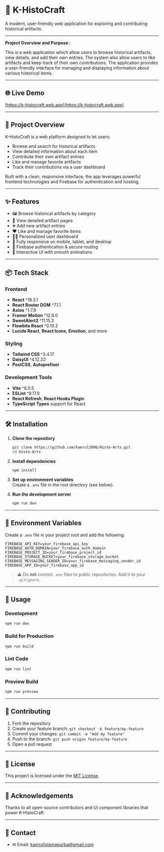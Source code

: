 
# 🏰 K-HistoCraft

A modern, user-friendly web application for exploring and contributing historical artifacts.

---------------------
**Project Overview and  Purpose :**

This is a web application which allow users to browse historical artifacts, view details, and add their own entries. The system also allow users to like artifacts and keep track of their own contributions. The application provides a user-friendly interface for managing and displaying information about various historical items.

--------------


## 🌐 Live Demo

[https://k-histocraft.web.app](https://k-histocraft.web.app)

---

## 📖 Project Overview

K-HistoCraft is a web platform designed to let users:

- Browse and search for historical artifacts  
- View detailed information about each item  
- Contribute their own artifact entries  
- Like and manage favorite artifacts  
- Track their contributions via a user dashboard  

Built with a clean, responsive interface, the app leverages powerful frontend technologies and Firebase for authentication and hosting.

---

## ✨ Features

- 🖼 Browse historical artifacts by category  
- 📄 View detailed artifact pages  
- ➕ Add new artifact entries  
- ❤️ Like and manage favorite items  
- 🧑‍💼 Personalized user dashboard  
- 📱 Fully responsive on mobile, tablet, and desktop  
- 🔐 Firebase authentication & secure routing  
- 🎉 Interactive UI with smooth animations  

---

## 📦 Tech Stack

### Frontend

- **React** ^18.3.1  
- **React Router DOM** ^7.1.1  
- **Axios** ^1.7.9  
- **Framer Motion** ^12.8.0  
- **SweetAlert2** ^11.15.3  
- **Flowbite React** ^0.10.2  
- **Lucide React**, **React Icons**, **Emotion**, and more

### Styling

- **Tailwind CSS** ^3.4.17  
- **DaisyUI** ^4.12.22  
- **PostCSS**, **Autoprefixer**

### Development Tools

- **Vite** ^6.0.5  
- **ESLint** ^9.17.0  
- **React Refresh**, **React Hooks Plugin**  
- **TypeScript Types** support for React

---

## 🛠 Installation

1. **Clone the repository**  
   ```bash
   git clone https://github.com/kamrul2006/Histo-Arts.git
   cd Histo-Arts
   ```

2. **Install dependencies**  
   ```bash
   npm install
   ```

3. **Set up environment variables**  
   Create a `.env` file in the root directory (see below).

4. **Run the development server**  
   ```bash
   npm run dev
   ```

---

## 🔧 Environment Variables

Create a `.env` file in your project root and add the following:

```env
FIREBASE_API_KEY=your_firebase_api_key
FIREBASE_AUTH_DOMAIN=your_firebase_auth_domain
FIREBASE_PROJECT_ID=your_firebase_project_id
FIREBASE_STORAGE_BUCKET=your_firebase_storage_bucket
FIREBASE_MESSAGING_SENDER_ID=your_firebase_messaging_sender_id
FIREBASE_APP_ID=your_firebase_app_id
```

> ⚠️ Do **not** commit `.env` files to public repositories. Add it to your `.gitignore`.

---

## 🚀 Usage

### Development

```bash
npm run dev
```

### Build for Production

```bash
npm run build
```

### Lint Code

```bash
npm run lint
```

### Preview Build

```bash
npm run preview
```

---

## 🧩 Contributing

1. Fork the repository  
2. Create your feature branch: `git checkout -b feature/my-feature`  
3. Commit your changes: `git commit -m "Add my feature"`  
4. Push to the branch: `git push origin feature/my-feature`  
5. Open a pull request  

---

## 📄 License

This project is licensed under the [MIT License](LICENSE).

---

## 🙌 Acknowledgements

Thanks to all open-source contributors and UI component libraries that power K-HistoCraft.

---

## 💌 Contact

- ✉ Email: [kamrulislamapurba@gmail.com](mailto:kamrulislamapurba@gmail.com)

